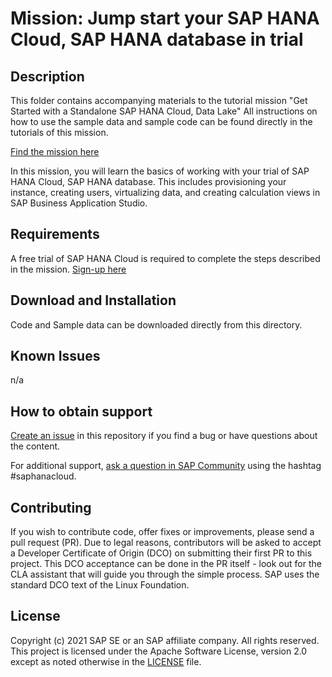 # Mission: Jump start your SAP HANA Cloud, SAP HANA database in trial

## Description

This folder contains accompanying materials to the tutorial mission "Get Started with a Standalone SAP HANA Cloud, Data Lake"
All instructions on how to use the sample data and sample code can be found directly in the tutorials of this mission.

[Find the mission here](https://saphanajourney.com/hana-cloud/missions/)

In this mission, you will learn the basics of working with your trial of SAP HANA Cloud, SAP HANA database. This includes provisioning your instance, creating users, virtualizing data, and creating calculation views in SAP Business Application Studio.

## Requirements 
A free trial of SAP HANA Cloud is required to complete the steps described in the mission. 
[Sign-up here](https://www.sap.com/cmp/td/sap-hana-cloud-trial.html)

## Download and Installation
Code and Sample data can be downloaded directly from this directory.

## Known Issues
n/a

## How to obtain support

[Create an issue](https://github.com/SAP-samples/<repository-name>/issues) in this repository if you find a bug or have questions about the content.
 
For additional support, [ask a question in SAP Community](https://answers.sap.com/questions/ask.html) using the hashtag #saphanacloud.

## Contributing
If you wish to contribute code, offer fixes or improvements, please send a pull request (PR). Due to legal reasons, contributors will be asked to accept a Developer Certificate of Origin (DCO) on submitting their first PR to this project. This DCO acceptance can be done in the PR itself - look out for the CLA assistant that will guide you through the simple process. SAP uses the standard DCO text of the Linux Foundation.

## License
Copyright (c) 2021 SAP SE or an SAP affiliate company. All rights reserved. This project is licensed under the Apache Software License, version 2.0 except as noted otherwise in the [LICENSE](LICENSES/Apache-2.0.txt) file.
